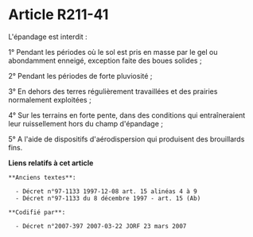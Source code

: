 # Article R211-41

L'épandage est interdit :

1° Pendant les périodes où le sol est pris en masse par le gel ou abondamment enneigé, exception faite des boues solides ;

2° Pendant les périodes de forte pluviosité ;

3° En dehors des terres régulièrement travaillées et des prairies normalement exploitées ;

4° Sur les terrains en forte pente, dans des conditions qui entraîneraient leur ruissellement hors du champ d'épandage ;

5° A l'aide de dispositifs d'aérodispersion qui produisent des brouillards fins.

**Liens relatifs à cet article**

	**Anciens textes**:

	  - Décret n°97-1133 1997-12-08 art. 15 alinéas 4 à 9
	  - Décret n°97-1133 du 8 décembre 1997 - art. 15 (Ab)

	**Codifié par**:

	  - Décret n°2007-397 2007-03-22 JORF 23 mars 2007
